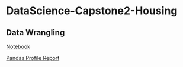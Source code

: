 # DataScience-Capstone2-Housing
 
 
 ## Data Wrangling
 
   [Notebook](https://github.com/SwechaKranthi/DataScience-Capstone2-HousingPrices/blob/main/Notebooks/Housing_DataWrangling.ipynb)
   
   [Pandas Profile Report](https://github.com/SwechaKranthi/DataScience-Capstone2-HousingPrices/blob/main/Reports/Housing_Data_Report.html)
